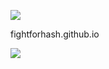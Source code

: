 ![](https://leetcard.fightforhash/fightforhash?theme=unicorn)

fightforhash.github.io

<a href = "https://www.linkedin.com/in/thomas-h-75150019b/">
 <img src = https://img.shields.io/badge/LinkedIn-0077B5?style=for-the-badge&logo=linkedin&logoColor=white>
